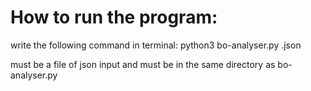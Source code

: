 # How to run the program:

write the following command in terminal:
python3 bo-analyser.py <program>.json

<program> must be a file of json input and must be in the same directory as bo-analyser.py